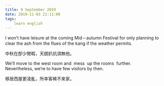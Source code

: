 ```yaml
---
title: 9 September 2019
date: 2019-11-03 21:11:00
tags:
    learn english
---
```

I won’t have leisure at the coming Mid－autumn Festival for only planning to clear the ash from the flues of the
kang if the weather permits. 

中秋在卽少閒暇，天朗扒炕須無他。

We’ll move to the west room and  mess  up the
rooms  further. Nevertheless, we’re to have few visitors by then.

移居西屋更凌亂，所幸客稀不來家。

